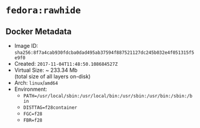 # `fedora:rawhide`

## Docker Metadata

- Image ID: `sha256:8f7a4cab930fdcba0dad495ab37594f887521127dc245b032e4f051315f5e9f0`
- Created: `2017-11-04T11:48:50.108684527Z`
- Virtual Size: ~ 233.34 Mb  
  (total size of all layers on-disk)
- Arch: `linux`/`amd64`
- Environment:
  - `PATH=/usr/local/sbin:/usr/local/bin:/usr/sbin:/usr/bin:/sbin:/bin`
  - `DISTTAG=f28container`
  - `FGC=f28`
  - `FBR=f28`
